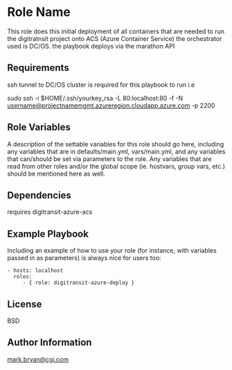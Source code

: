 Role Name
=========

This role does this initial deployment of all containers that are needed to run the digitratnsit project onto ACS (Azure Container Service) the orchestrator used is DC/OS. 
the playbook deploys via the marathon API

Requirements
------------

ssh tunnel to DC/OS cluster is required for this playbook to run i.e 

sudo ssh -i $HOME/.ssh/yourkey_rsa -L 80:localhost:80 -f -N username@projectnamemgmt.azureregion.cloudapp.azure.com -p 2200


Role Variables
--------------

A description of the settable variables for this role should go here, including any variables that are in defaults/main.yml, vars/main.yml, and any variables that can/should be set via parameters to the role. Any variables that are read from other roles and/or the global scope (ie. hostvars, group vars, etc.) should be mentioned here as well.

Dependencies
------------

requires digitransit-azure-acs


Example Playbook
----------------

Including an example of how to use your role (for instance, with variables passed in as parameters) is always nice for users too:

    - hosts: localhost
      roles:
         - { role: digitransit-azure-deploy }

License
-------

BSD

Author Information
------------------

mark.bryan@cgi.com
